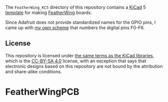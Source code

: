 The `FeatherWing_KC5` directory of this repository contains a
[KiCad][1] 5 [template][4] for making [FeatherWing][2] boards.

Since Adafruit does not provide standardized names for the GPIO pins,
I came up with [my own scheme][3] that numbers the digital pins F0-F6.

## License

This repository is licensed under [the same terms as the KiCad
libraries][9], which is the [CC-BY-SA 4.0][10] license, with an
exception that says that electronic designs based on this repository
are not bound by the attribution and share-alike conditions.

[1]: http://kicad-pcb.org/
[2]: https://learn.adafruit.com/adafruit-feather/feather-specification
[3]: https://funwithsoftware.org/posts/2018-08-31-feather-ascii-art-pinout.html
[4]: http://docs.kicad-pcb.org/5.1.2/en/kicad/kicad.html#project_templates
[9]: https://forum.kicad.info/t/kicad-library-licensing/7856
[10]: https://creativecommons.org/licenses/by-sa/4.0/legalcode
# FeatherWingPCB

